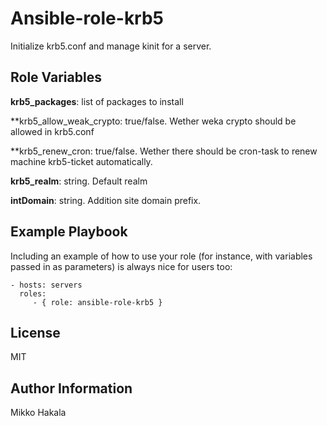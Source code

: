 Ansible-role-krb5
=========

Initialize krb5.conf and manage kinit for a server.


Role Variables
--------------

**krb5_packages**: list of packages to install

**krb5_allow_weak_crypto: true/false. Wether weka crypto should be allowed in krb5.conf

**krb5_renew_cron: true/false. Wether there should be cron-task to renew machine krb5-ticket automatically.

**krb5_realm**: string. Default realm

**intDomain**: string. Addition site domain prefix.

Example Playbook
----------------

Including an example of how to use your role (for instance, with variables passed in as parameters) is always nice for users too:

    - hosts: servers
      roles:
         - { role: ansible-role-krb5 }

License
-------

MIT

Author Information
------------------

Mikko Hakala
